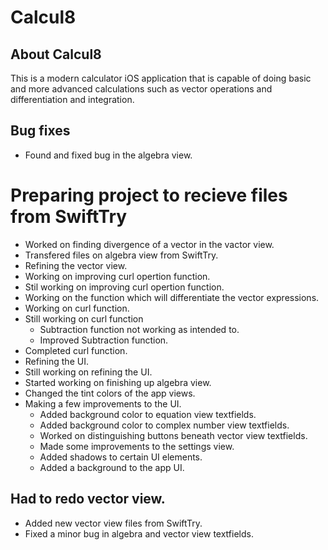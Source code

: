 # Calcul8

## About Calcul8
This is a modern calculator iOS application that is capable of doing basic and more advanced calculations such as vector operations and differentiation and integration.

## Bug fixes
* Found and fixed bug in the algebra view.

# Preparing project to recieve files from SwiftTry
* Worked on finding divergence of a vector in the vactor view.
* Transfered files on algebra view from SwiftTry.
* Refining the vector view.
* Working on improving curl opertion function.
* Stil working on improving curl opertion function.
* Working on the function which will differentiate the vector expressions.
* Working on curl function.
* Still working on curl function
  * Subtraction function not working as intended to.
  * Improved Subtraction function.
* Completed curl function.  
* Refining the UI.
* Still working on refining the UI.
* Started working on finishing up algebra view.
* Changed the tint colors of the app views.
* Making a few improvements to the UI.
  * Added background color to equation view textfields.
  * Added background color to complex number view textfields.
  * Worked on distinguishing buttons beneath vector view textfields.
  * Made some improvements to the settings view.
  * Added shadows to certain UI elements.
  * Added a background to the app UI.
  

## Had to redo vector view.
* Added new vector view files from SwiftTry.
* Fixed a minor bug in algebra and vector view textfields.

